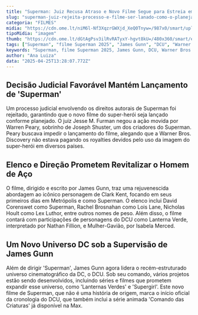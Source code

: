 ```yaml
---
title: "Superman: Juiz Recusa Atraso e Novo Filme Segue para Estreia em 2025"
slug: "superman-juiz-rejeita-processo-e-filme-ser-lanado-como-o-planejado"
categoria: "FILMES"
midia: "https://cdn.ome.lt/niM6l-Nf3XqzrGWXjd_XeQ0Tnyw=/987x0/smart/uploads/conteudo/fotos/OMELETE_CAPA_-_2025-04-25T101302.520.png"
tipoMidia: "imagem"
thumb: "https://cdn.ome.lt/dGtAgPsv3ilRvRATyxY-hgvt8kU=/480x360/smart/extras/conteudos/omelete_THUMB_-_2025-04-25T101247.720.png"
tags: ["Superman", "filme Superman 2025", "James Gunn", "DCU", "Warner Bros. Discovery", "direitos autorais Superman"]
keywords: "Superman, filme Superman 2025, James Gunn, DCU, Warner Bros. Discovery, direitos autorais Superman"
author: "Ana Luiza"
data: "2025-04-25T13:28:07.772Z"
---
```


## Decisão Judicial Favorável Mantém Lançamento de 'Superman'

Um processo judicial envolvendo os direitos autorais de Superman foi rejeitado, garantindo que o novo filme do super-herói seja lançado conforme planejado. O juiz Jesse M. Furman negou a ação movida por Warren Peary, sobrinho de Joseph Shuster, um dos criadores do Superman. Peary buscava impedir o lançamento do filme, alegando que a Warner Bros. Discovery não estava pagando os royalties devidos pelo uso da imagem do super-herói em diversos países.

## Elenco e Direção Prometem Revitalizar o Homem de Aço

O filme, dirigido e escrito por James Gunn, traz uma rejuvenescida abordagem ao icônico personagem de Clark Kent, focando em seus primeiros dias em Metrópolis e como Superman. O elenco inclui David Corenswet como Superman, Rachel Brosnahan como Lois Lane, Nicholas Hoult como Lex Luthor, entre outros nomes de peso. Além disso, o filme contará com participações de personagens do DCU como Lanterna Verde, interpretado por Nathan Fillion, e Mulher-Gavião, por Isabela Merced.

## Um Novo Universo DC sob a Supervisão de James Gunn

Além de dirigir 'Superman', James Gunn agora lidera o recém-estruturado universo cinematográfico da DC, o DCU. Sob seu comando, vários projetos estão sendo desenvolvidos, incluindo séries e filmes que prometem expandir esse universo, como 'Lanternas Verdes' e 'Supergirl'. Este novo filme de Superman, que não é uma história de origem, marca o início oficial da cronologia do DCU, que também inclui a série animada 'Comando das Criaturas' já disponível na Max.